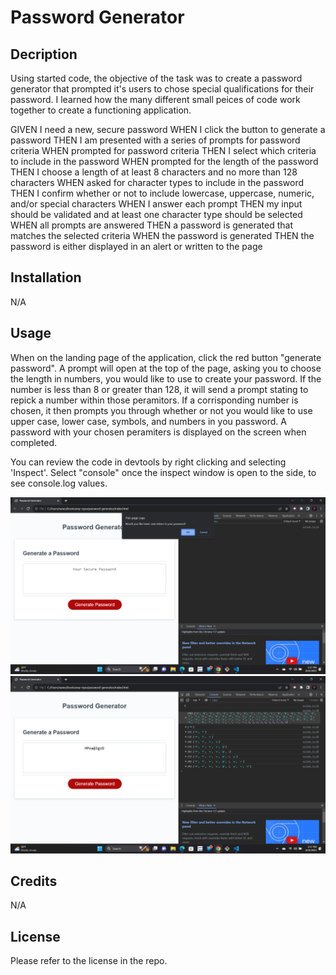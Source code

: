 # Password Generator

## Decription

Using started code, the objective of the task was to create a password generator that prompted it's users to chose special qualifications for their password. I learned how the many different small peices of code work together to create a functioning application.

GIVEN I need a new, secure password
WHEN I click the button to generate a password
THEN I am presented with a series of prompts for password criteria
WHEN prompted for password criteria
THEN I select which criteria to include in the password
WHEN prompted for the length of the password
THEN I choose a length of at least 8 characters and no more than 128 characters
WHEN asked for character types to include in the password
THEN I confirm whether or not to include lowercase, uppercase, numeric, and/or special characters
WHEN I answer each prompt
THEN my input should be validated and at least one character type should be selected
WHEN all prompts are answered
THEN a password is generated that matches the selected criteria
WHEN the password is generated
THEN the password is either displayed in an alert or written to the page

## Installation
N/A

## Usage

When on the landing page of the application, click the red button "generate password". A prompt will open at the top of the page, asking you to choose the length in numbers, you would like to use to create your password. If the number is less than 8 or greater than 128, it will send a prompt stating to repick a number within those peramitors. If a corrisponding number is chosen, it then prompts you through whether or not you would like to use upper case, lower case, symbols, and numbers in you password. A password with your chosen peramiters is displayed on the screen when completed.

You can review the code in devtools by right clicking and selecting 'Inspect'. Select "console" once the inspect window is open to the side, to see console.log values. 

![screenshot1](assets/images/Screenshotpg.png)
![screenshot2](assets/images/Screenshotpgf.png)
## Credits
N/A

## License
Please refer to the license in the repo.